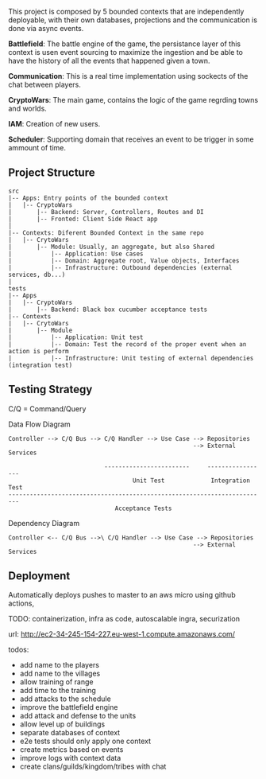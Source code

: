 This project is composed by 5 bounded contexts that are independently deployable, with their own databases, projections and the communication is done via async events.

**Battlefield**: The battle engine of the game, the persistance layer of this context is usen event sourcing to maximize the ingestion and be able to have the history of all the events that happened given a town.

**Communication**: This is a real time implementation using sockects of the chat between players.

**CryptoWars**: The main game, contains the logic of the game regrding towns and worlds.

**IAM**: Creation of new users.

**Scheduler**: Supporting domain that receives an event to be trigger in some ammount of time.

## Project Structure

```
src
|-- Apps: Entry points of the bounded context
|   |-- CryptoWars
|       |-- Backend: Server, Controllers, Routes and DI
|       |-- Fronted: Client Side React app
│
|-- Contexts: Diferent Bounded Context in the same repo
|   |-- CrytoWars
|       |-- Module: Usually, an aggregate, but also Shared
|           |-- Application: Use cases
|           |-- Domain: Aggregate root, Value objects, Interfaces
|           |-- Infrastructure: Outbound dependencies (external services, db...)
|
tests
|-- Apps
|   |-- CryptoWars
|       |-- Backend: Black box cucumber acceptance tests
|-- Contexts
|   |-- CrytoWars
|       |-- Module
|           |-- Application: Unit test
|           |-- Domain: Test the record of the proper event when an action is perform
|           |-- Infrastructure: Unit testing of external dependencies (integration test)
```

## Testing Strategy

C/Q = Command/Query

Data Flow Diagram

```
Controller --> C/Q Bus --> C/Q Handler --> Use Case --> Repositories
                                                    --> External Services

                           ------------------------     -----------------
                                   Unit Test             Integration Test
-------------------------------------------------------------------------
                              Acceptance Tests

```

Dependency Diagram

```
Controller <-- C/Q Bus -->\ C/Q Handler --> Use Case --> Repositories
                                                    --> External Services

```

## Deployment

Automatically deploys pushes to master to an aws micro using github actions,

TODO: containerization, infra as code, autoscalable ingra, securization

url: http://ec2-34-245-154-227.eu-west-1.compute.amazonaws.com/

todos:

- add name to the players
- add name to the villages
- allow training of range
- add time to the training
- add attacks to the schedule
- improve the battlefield engine
- add attack and defense to the units
- allow level up of buildings
- separate databases of context
- e2e tests should only apply one context
- create metrics based on events
- improve logs with context data
- create clans/guilds/kingdom/tribes with chat
